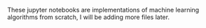 These jupyter notebooks are implementations of machine learning algorithms from scratch, I will be adding more files later.
